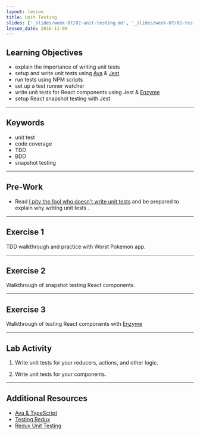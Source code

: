 ```yaml
---
layout: lesson
title: Unit Testing
slides: ['_slides/week-07/02-unit-testing.md', '_slides/week-07/02-testing-components.md']
lesson_date: 2016-11-08
---
```


## Learning Objectives

- explain the importance of writing unit tests
- setup and write unit tests using [Ava](https://github.com/avajs/ava) & [Jest](https://github.com/facebook/jest)
- run tests using NPM scripts
- set up a test runner watcher
- write unit tests for React components using Jest & [Enzyme](https://github.com/airbnb/enzyme)
- setup React snapshot testing with Jest

---

## Keywords

- unit test
- code coverage
- TDD
- BDD
- snapshot testing

---

## Pre-Work

- Read [I pity the fool who doesn't write unit tests](https://blog.codinghorror.com/i-pity-the-fool-who-doesnt-write-unit-tests/) and be prepared to explain why writing unit tests .

---

## Exercise 1

TDD walkthrough and practice with Worst Pokemon app.

---

## Exercise 2 

Walkthrough of snapshot testing React components.

---

## Exercise 3

Walkthrough of testing React components with [Enzyme](https://github.com/airbnb/enzyme)

---

## Lab Activity

1. Write unit tests for your reducers, actions, and other logic.

2. Write unit tests for your components.

---

## Additional Resources
- [Ava & TypeScript](https://github.com/avajs/ava/blob/master/docs/recipes/typescript.md)
- [Testing Redux](http://redux.js.org/docs/recipes/WritingTests.html)
- [Redux Unit Testing](https://www.codementor.io/reactjs/tutorial/redux-unit-test-mocha-mocking)
